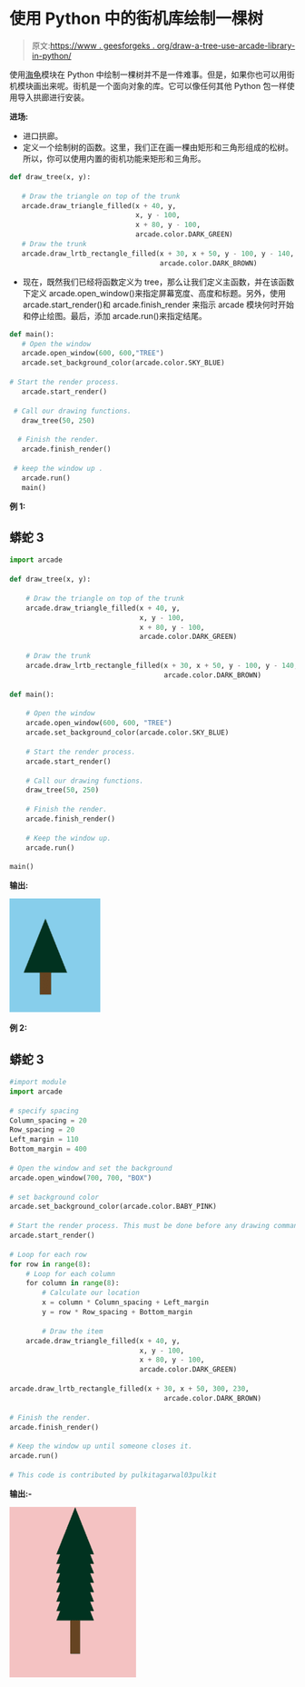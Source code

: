 # 使用 Python 中的街机库绘制一棵树

> 原文:[https://www . geesforgeks . org/draw-a-tree-use-arcade-library-in-python/](https://www.geeksforgeeks.org/draw-a-tree-using-arcade-library-in-python/)

使用[海龟](https://www.geeksforgeeks.org/turtle-programming-python/)模块在 Python 中绘制一棵树并不是一件难事。但是，如果你也可以用街机模块画出来呢。街机是一个面向对象的库。它可以像任何其他 Python 包一样使用导入拱廊进行安装。

**进场:**

*   进口拱廊。
*   定义一个绘制树的函数。这里，我们正在画一棵由矩形和三角形组成的松树。所以，你可以使用内置的街机功能来矩形和三角形。

```py
def draw_tree(x, y):

   # Draw the triangle on top of the trunk
   arcade.draw_triangle_filled(x + 40, y,
                               x, y - 100,
                               x + 80, y - 100,
                               arcade.color.DARK_GREEN)
   # Draw the trunk
   arcade.draw_lrtb_rectangle_filled(x + 30, x + 50, y - 100, y - 140,
                                     arcade.color.DARK_BROWN)
```

*   现在，既然我们已经将函数定义为 tree，那么让我们定义主函数，并在该函数下定义 arcade.open_window()来指定屏幕宽度、高度和标题。另外，使用 arcade.start_render()和 arcade.finish_render 来指示 arcade 模块何时开始和停止绘图。最后，添加 arcade.run()来指定结尾。

```py
def main():
   # Open the window
   arcade.open_window(600, 600,"TREE")
   arcade.set_background_color(arcade.color.SKY_BLUE)

# Start the render process. 
   arcade.start_render()

 # Call our drawing functions.
   draw_tree(50, 250)

  # Finish the render.
   arcade.finish_render()

 # keep the window up .
   arcade.run()
   main()
```

**例 1:**

## 蟒蛇 3

```py
import arcade

def draw_tree(x, y):

    # Draw the triangle on top of the trunk
    arcade.draw_triangle_filled(x + 40, y,
                                x, y - 100,
                                x + 80, y - 100,
                                arcade.color.DARK_GREEN)

    # Draw the trunk
    arcade.draw_lrtb_rectangle_filled(x + 30, x + 50, y - 100, y - 140,
                                      arcade.color.DARK_BROWN)

def main():

    # Open the window
    arcade.open_window(600, 600, "TREE")
    arcade.set_background_color(arcade.color.SKY_BLUE)

    # Start the render process.
    arcade.start_render()

    # Call our drawing functions.
    draw_tree(50, 250)

    # Finish the render.
    arcade.finish_render()

    # Keep the window up.
    arcade.run()

main()
```

**输出:**

![](img/6b39edac4ad215f0dad9814f24fbf9bb.png)

**例 2:**

## 蟒蛇 3

```py
#import module
import arcade

# specify spacing
Column_spacing = 20
Row_spacing = 20
Left_margin = 110
Bottom_margin = 400

# Open the window and set the background
arcade.open_window(700, 700, "BOX")

# set background color
arcade.set_background_color(arcade.color.BABY_PINK)

# Start the render process. This must be done before any drawing commands.
arcade.start_render()

# Loop for each row
for row in range(8):
    # Loop for each column
    for column in range(8):
        # Calculate our location
        x = column * Column_spacing + Left_margin
        y = row * Row_spacing + Bottom_margin

        # Draw the item
    arcade.draw_triangle_filled(x + 40, y,
                                x, y - 100,
                                x + 80, y - 100,
                                arcade.color.DARK_GREEN)

arcade.draw_lrtb_rectangle_filled(x + 30, x + 50, 300, 230,
                                      arcade.color.DARK_BROWN)

# Finish the render.
arcade.finish_render()

# Keep the window up until someone closes it.
arcade.run()

# This code is contributed by pulkitagarwal03pulkit
```

**输出:-**

![](img/4663126135d2faa9a8ca31674e9b39c1.png)